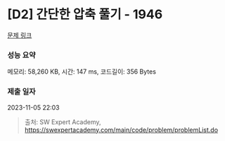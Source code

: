 # [D2] 간단한 압축 풀기 - 1946 

[문제 링크](https://swexpertacademy.com/main/code/problem/problemDetail.do?contestProbId=AV5PmkDKAOMDFAUq) 

### 성능 요약

메모리: 58,260 KB, 시간: 147 ms, 코드길이: 356 Bytes

### 제출 일자

2023-11-05 22:03



> 출처: SW Expert Academy, https://swexpertacademy.com/main/code/problem/problemList.do